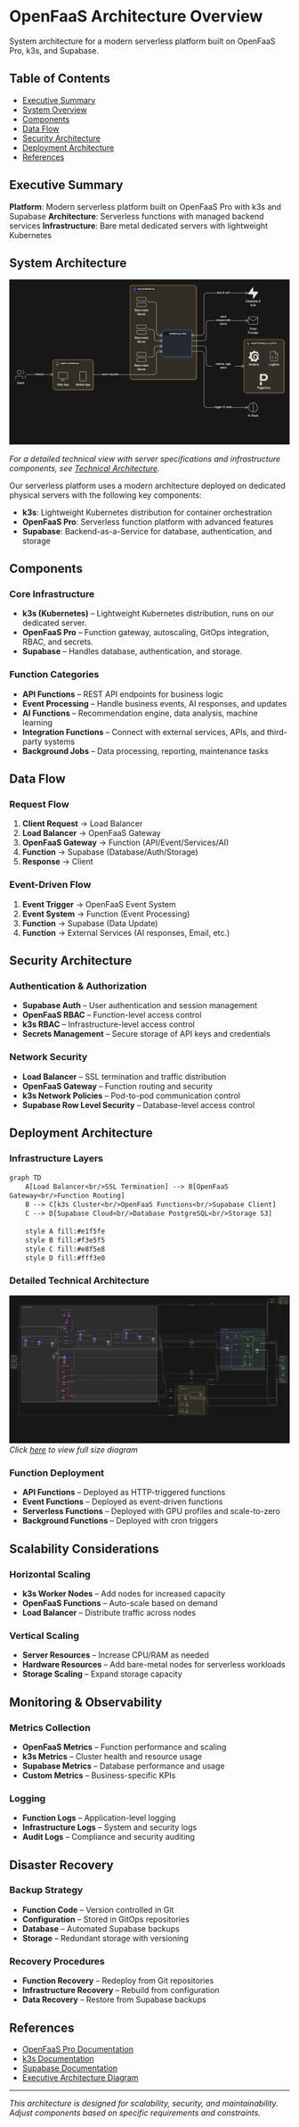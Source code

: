 # OpenFaaS Architecture Overview

System architecture for a modern serverless platform built on OpenFaaS Pro, k3s, and Supabase.

## Table of Contents

- [Executive Summary](#executive-summary)
- [System Overview](#system-overview)
- [Components](#components)
- [Data Flow](#data-flow)
- [Security Architecture](#security-architecture)
- [Deployment Architecture](#deployment-architecture)
- [References](#references)

## Executive Summary

**Platform**: Modern serverless platform built on OpenFaaS Pro with k3s and Supabase
**Architecture**: Serverless functions with managed backend services
**Infrastructure**: Bare metal dedicated servers with lightweight Kubernetes

## System Architecture

![Architecture Overview](diagrams/01-overview-architecture.svg)

*For a detailed technical view with server specifications and infrastructure components, see [Technical Architecture](diagrams/02-technical-architecture.svg).*

Our serverless platform uses a modern architecture deployed on dedicated physical servers with the following key components:

- **k3s**: Lightweight Kubernetes distribution for container orchestration
- **OpenFaaS Pro**: Serverless function platform with advanced features
- **Supabase**: Backend-as-a-Service for database, authentication, and storage

## Components

### Core Infrastructure
- **k3s (Kubernetes)** – Lightweight Kubernetes distribution, runs on our dedicated server.
- **OpenFaaS Pro** – Function gateway, autoscaling, GitOps integration, RBAC, and secrets.
- **Supabase** – Handles database, authentication, and storage.

### Function Categories
- **API Functions** – REST API endpoints for business logic
- **Event Processing** – Handle business events, AI responses, and updates
- **AI Functions** – Recommendation engine, data analysis, machine learning
- **Integration Functions** – Connect with external services, APIs, and third-party systems
- **Background Jobs** – Data processing, reporting, maintenance tasks

## Data Flow

### Request Flow
1. **Client Request** → Load Balancer
2. **Load Balancer** → OpenFaaS Gateway
3. **OpenFaaS Gateway** → Function (API/Event/Services/AI)
4. **Function** → Supabase (Database/Auth/Storage)
5. **Response** → Client

### Event-Driven Flow
1. **Event Trigger** → OpenFaaS Event System
2. **Event System** → Function (Event Processing)
3. **Function** → Supabase (Data Update)
4. **Function** → External Services (AI responses, Email, etc.)

## Security Architecture

### Authentication & Authorization
- **Supabase Auth** – User authentication and session management
- **OpenFaaS RBAC** – Function-level access control
- **k3s RBAC** – Infrastructure-level access control
- **Secrets Management** – Secure storage of API keys and credentials

### Network Security
- **Load Balancer** – SSL termination and traffic distribution
- **OpenFaaS Gateway** – Function routing and security
- **k3s Network Policies** – Pod-to-pod communication control
- **Supabase Row Level Security** – Database-level access control

## Deployment Architecture

### Infrastructure Layers

```mermaid
graph TD
    A[Load Balancer<br/>SSL Termination] --> B[OpenFaaS Gateway<br/>Function Routing]
    B --> C[k3s Cluster<br/>OpenFaaS Functions<br/>Supabase Client]
    C --> D[Supabase Cloud<br/>Database PostgreSQL<br/>Storage S3]
    
    style A fill:#e1f5fe
    style B fill:#f3e5f5
    style C fill:#e8f5e8
    style D fill:#fff3e0
```
### Detailed Technical Architecture
![Technical Architecture Diagram](diagrams/02-technical-architecture.svg)
*Click [here](diagrams/02-technical-architecture.svg) to view full size diagram*


### Function Deployment
- **API Functions** – Deployed as HTTP-triggered functions
- **Event Functions** – Deployed as event-driven functions
- **Serverless Functions** – Deployed with GPU profiles and scale-to-zero
- **Background Functions** – Deployed with cron triggers

## Scalability Considerations

### Horizontal Scaling
- **k3s Worker Nodes** – Add nodes for increased capacity
- **OpenFaaS Functions** – Auto-scale based on demand
- **Load Balancer** – Distribute traffic across nodes

### Vertical Scaling
- **Server Resources** – Increase CPU/RAM as needed
- **Hardware Resources** – Add bare-metal nodes for serverless workloads
- **Storage Scaling** – Expand storage capacity

## Monitoring & Observability

### Metrics Collection
- **OpenFaaS Metrics** – Function performance and scaling
- **k3s Metrics** – Cluster health and resource usage
- **Supabase Metrics** – Database performance and usage
- **Custom Metrics** – Business-specific KPIs

### Logging
- **Function Logs** – Application-level logging
- **Infrastructure Logs** – System and security logs
- **Audit Logs** – Compliance and security auditing

## Disaster Recovery

### Backup Strategy
- **Function Code** – Version controlled in Git
- **Configuration** – Stored in GitOps repositories
- **Database** – Automated Supabase backups
- **Storage** – Redundant storage with versioning

### Recovery Procedures
- **Function Recovery** – Redeploy from Git repositories
- **Infrastructure Recovery** – Rebuild from configuration
- **Data Recovery** – Restore from Supabase backups

## References

- [OpenFaaS Pro Documentation](https://docs.openfaas.com/openfaas-pro/introduction/)
- [k3s Documentation](https://docs.k3s.io/)
- [Supabase Documentation](https://supabase.com/docs)
- [Executive Architecture Diagram](diagrams/01-overview-architecture.svg)

---

*This architecture is designed for scalability, security, and maintainability. Adjust components based on specific requirements and constraints.*
